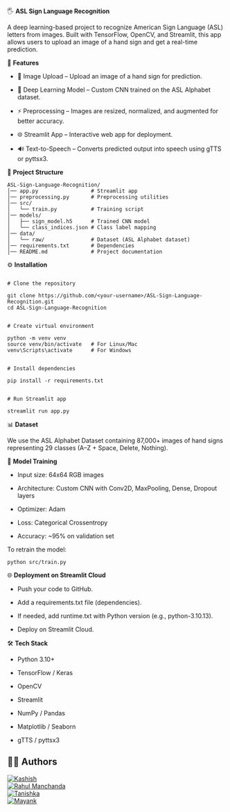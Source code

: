 🖐️ **ASL Sign Language Recognition**

A deep learning-based project to recognize American Sign Language (ASL) letters from images.
Built with TensorFlow, OpenCV, and Streamlit, this app allows users to upload an image of a hand sign and get a real-time prediction.

🚀 **Features**

- 📸 Image Upload – Upload an image of a hand sign for prediction.

- 🧠 Deep Learning Model – Custom CNN trained on the ASL Alphabet dataset.

- ⚡ Preprocessing – Images are resized, normalized, and augmented for better accuracy.

- 🌐 Streamlit App – Interactive web app for deployment.

- 🔊 Text-to-Speech – Converts predicted output into speech using gTTS or pyttsx3.

📂 **Project Structure**
```
ASL-Sign-Language-Recognition/
│── app.py                 # Streamlit app
│── preprocessing.py       # Preprocessing utilities
│── src/
│   └── train.py           # Training script
│── models/
│   ├── sign_model.h5      # Trained CNN model
│   └── class_indices.json # Class label mapping
│── data/
│   └── raw/               # Dataset (ASL Alphabet dataset)
│── requirements.txt       # Dependencies
│── README.md              # Project documentation
```

⚙️ **Installation**
```

# Clone the repository

git clone https://github.com/<your-username>/ASL-Sign-Language-Recognition.git
cd ASL-Sign-Language-Recognition


# Create virtual environment

python -m venv venv
source venv/bin/activate   # For Linux/Mac
venv\Scripts\activate      # For Windows


# Install dependencies

pip install -r requirements.txt


# Run Streamlit app

streamlit run app.py
```

📊 **Dataset**

We use the ASL Alphabet Dataset
 containing 87,000+ images of hand signs representing 29 classes (A–Z + Space, Delete, Nothing).

🧠 **Model Training**

- Input size: 64x64 RGB images

- Architecture: Custom CNN with Conv2D, MaxPooling, Dense, Dropout layers

- Optimizer: Adam

- Loss: Categorical Crossentropy

- Accuracy: ~95% on validation set

To retrain the model:
```
python src/train.py
```
🌐 **Deployment on Streamlit Cloud**

- Push your code to GitHub.

- Add a requirements.txt file (dependencies).

- If needed, add runtime.txt with Python version (e.g., python-3.10.13).

- Deploy on Streamlit Cloud.

🛠️ **Tech Stack**

- Python 3.10+

- TensorFlow / Keras

- OpenCV

- Streamlit

- NumPy / Pandas

- Matplotlib / Seaborn

- gTTS / pyttsx3
## 👨‍💻 **Authors**

[![Kashish](https://img.shields.io/badge/Kashish-LinkedIn-blue?style=flat&logo=linkedin)](https://www.linkedin.com/in/kashish-rana-6116691b5/)  
[![Rahul Manchanda](https://img.shields.io/badge/Rahul_Manchanda-LinkedIn-blue?style=flat&logo=linkedin)](https://www.linkedin.com/in/rahul-manchanda-3959b120a/)  
[![Tanishka](https://img.shields.io/badge/Tanishka-LinkedIn-blue?style=flat&logo=linkedin)](https://www.linkedin.com/in/tanishka-mukhi09/)  
[![Mayank](https://img.shields.io/badge/Mayank-LinkedIn-blue?style=flat&logo=linkedin)](https://www.linkedin.com/in/mayank-gaur-dev/)  




